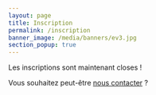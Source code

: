 ```yaml
---
layout: page
title: Inscription
permalink: /inscription
banner_image: /media/banners/ev3.jpg
section_popup: true
---
```


Les inscriptions sont maintenant closes !

Vous souhaitez peut-être [nous contacter](/contact) ?
